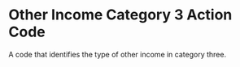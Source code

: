 # Other Income Category 3 Action Code
A code that identifies the type of other income in category three.